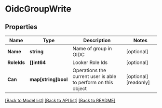 # OidcGroupWrite

## Properties

Name | Type | Description | Notes
------------ | ------------- | ------------- | -------------
**Name** | **string** | Name of group in OIDC | [optional] 
**RoleIds** | **[]int64** | Looker Role Ids | [optional] 
**Can** | **map[string]bool** | Operations the current user is able to perform on this object | [optional] [readonly] 

[[Back to Model list]](../README.md#documentation-for-models) [[Back to API list]](../README.md#documentation-for-api-endpoints) [[Back to README]](../README.md)


